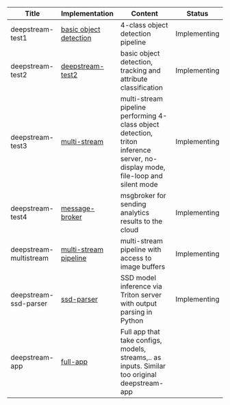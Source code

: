 Title | Implementation | Content | Status 
--- | --- | --- | --- |
deepstream-test1 | [basic object detection](deepstream-test1) | 4-class object detection pipeline| Implementing | 
deepstream-test2 | [deepstream-test2](deepstream-test2) | basic object detection, tracking and attribute classification | Implementing |
deepstream-test3 | [multi-stream](deepstream-test3) | multi-stream pipeline performing 4-class object detection, triton inference server, no-display mode, file-loop and silent mode | Implementing |
deepstream-test4 | [message-broker](deepstream-test4) | msgbroker for sending analytics results to the cloud | Implementing |
deepstream-multistream | [multi-stream pipeline](deepstream-multistream) | multi-stream pipeline with access to image buffers | Implementing |
deepstream-ssd-parser | [ssd-parser](deepstream-ssd-parser) | SSD model inference via Triton server with output parsing in Python | Implementing |
deepstream-app | [full-app](deepstream-app) | Full app that take configs, models, streams,.. as inputs. Similar too original deepstream-app

